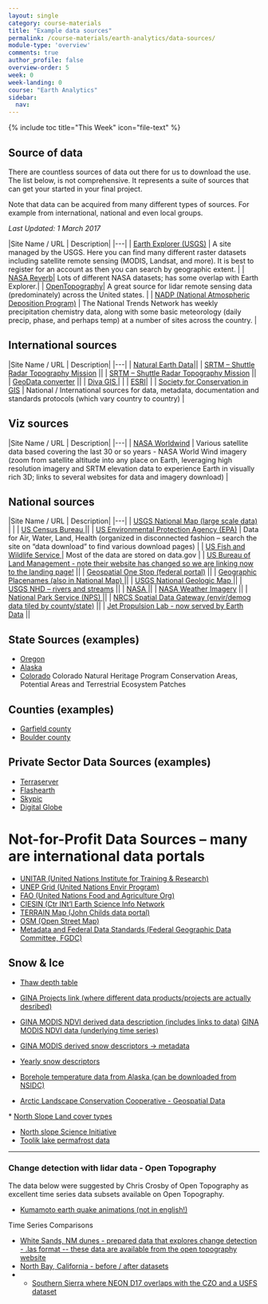 ```yaml
---
layout: single
category: course-materials
title: "Example data sources"
permalink: /course-materials/earth-analytics/data-sources/
module-type: 'overview'
comments: true
author_profile: false
overview-order: 5
week: 0
week-landing: 0
course: "Earth Analytics"
sidebar:
  nav:
---
```


{% include toc title="This Week" icon="file-text" %}


<div class="notice--info" markdown="1">

## <i class="fa fa-ship" aria-hidden="true"></i> Source of data

There are countless sources of data out there for us to download the use. The
list below, is not comprehensive. It represents a suite of sources that can
get your started in your final project.

Note that data can be acquired from many different types of sources. For example
from international, national and even local groups.
</div>


*Last Updated: 1 March 2017*

|Site Name / URL | Description|
|---|
| <a href="https://earthexplorer.usgs.gov/" target="_blank">Earth Explorer (USGS)</a> | A site managed by the USGS. Here you can find many different raster datasets including satellite remote sensing (MODIS, Landsat, and more). It is best to register for an account as then you can search by geographic extent. |
| <a href="http://reverb.echo.nasa.gov/reverb/" target="_blank">NASA Reverb</a>| Lots of different NASA datasets; has some overlap with Earth Explorer.|
| <a href="http://www.opentopography.org" target="_blank">OpenTopography</a>| A great source for lidar remote sensing data (predominately) across the United states. |
| <a href="http://nadp.sws.uiuc.edu/" target="_blank">NADP (National Atmospheric Deposition Program)</a> | The National Trends Network has weekly precipitation chemistry data, along with some basic meteorology (daily precip, phase, and perhaps temp) at a number of sites across the country. |


## International sources

|Site Name / URL | Description|
|---|
| <a href="http://www.naturalearthdata.com" target="_blank">Natural Earth Data</a>||
| <a href="http://www2.jpl.nasa.gov/srtm/" target="_blank">SRTM – Shuttle Radar Topography Mission</a> ||
| <a href="http://dds.cr.usgs.gov/srtm/" target="_blank">SRTM – Shuttle Radar Topography Mission</a> ||
| <a href="http://converter.mygeodata.eu/" target="_blank">GeoData converter</a> ||
| <a href="http://www.diva-gis.org/Data" target="_blank">Diva GIS </a> | |
| <a href="http://www.esri.com/data/data-maps/" target="_blank">ESRI</a>| |
| <a href="http://www.conservationgis.org/links/datasources1.html" target="_blank">Society for Conservation in GIS</a> | National / International sources for data, metadata, documentation and standards protocols (which vary country to country) |

## Viz sources

|Site Name / URL | Description|
|---|
| <a href="http://worldwind.arc.nasa.gov/" target="_blank">NASA Worldwind</a> | Various satellite data based covering the last 30 or so years - NASA World Wind imagery (zoom from satellite altitude into any place on Earth, leveraging high resolution imagery and SRTM elevation data to experience Earth in visually rich 3D; links to several websites for data and imagery download) |


## National sources

|Site Name / URL | Description|
|---|
|  <a href="http://viewer.nationalmap.gov/viewer/" target="_blank">USGS National Map (large scale data)</a> | |
| <a href="http://www.census.gov/" target="_blank" data-proofer-ignore=''>US Census Bureau </a> ||
|  <a href="http://www.epa.gov" target="_blank">US Environmental Protection Agency (EPA)</a> | Data for Air, Water, Land, Health (organized in disconnected fashion – search the site on “data download” to find various download pages)	 |
| <a href="http://www.fws.gov/" target="_blank">US Fish and Wildlife Service </a> | Most of the data are stored on data.gov |
| <a href="http://www.blm.gov/" target="_blank">US Bureau of Land Management - note their website has changed so we are linking now to the landing page!</a> ||
| <a href="http://catalog.data.gov/dataset" target="_blank">Geospatial One Stop (federal portal)</a> ||
| <a href="http://geonames.usgs.gov/" target="_blank">Geographic Placenames (also in National Map) </a> ||
| <a href="http://ngmdb.usgs.gov/" target="_blank">USGS National Geologic Map </a> ||
| <a href="http://nhd.usgs.gov/" target="_blank">USGS NHD – rivers and streams</a> ||
| <a href="http://www.nasa.gov" target="_blank">NASA </a> ||
| <a href="http://goes.gsfc.nasa.gov/" target="_blank" data-proofer-ignore=''>NASA Weather Imagery</a> ||
| <a href="http://www.nps.gov" target="_blank">National Park Service (NPS)	</a> ||
| <a href="http://datagateway.nrcs.usda.gov/" target="_blank">NRCS Spatial Data Gateway (envir/demog data tiled by county/state)</a> ||
| <a href="https://earthdata.nasa.gov/about/science-system-description/eosdis-components/global-imagery-browse-services-gibs" target="_blank">Jet Propulsion Lab - now served by Earth Data</a> ||



## State Sources (examples)

* <a href="http://www.oregongeology.org/lidar/" target="_blank">Oregon</a>
* <a href="http://www.asf.alaska.edu" target="_blank">Alaska</a>
* <a href="http://www.cnhp.colostate.edu/download/gis.asp" target="_blank">Colorado</a> Colorado Natural Heritage Program Conservation Areas, Potential Areas and Terrestrial Ecosystem Patches

## Counties (examples)

* <a href="http://www.garfield-county.com/Index.aspx?page=744" target="_blank">Garfield county</a>
* <a href="http://www.bouldercounty.org/gis/" target="_blank">Boulder county</a>


## Private Sector Data Sources (examples)

* <a href="http://www.terraserver.com/" target="_blank">Terraserver </a>
* <a href="http://www.flashearth.com/" target="_blank">Flashearth </a>
* <a href="http://www.skypic.com/" target="_blank">Skypic </a>
* <a href="http://www.digitalglobe.com" target="_blank">Digital Globe</a>


# Not-for-Profit Data Sources – many are international data portals

* <a href="http://www.unitar.org/unosat/" target="_blank">UNITAR (United Nations Institute for Training & Research)</a>
* <a href="http://geodata.grid.unep.ch/" target="_blank">UNEP Grid (United Nations Envir Program)</a>
* <a href="http://www.fao.org/geonetwork/srv/en/main.home#" target="_blank">FAO (United Nations Food and Agriculture Org)</a>
* <a href="http://www.ciesin.org/" target="_blank">CIESIN (Ctr INt’l Earth Science Info Network</a>
* <a href="http://www.terrainmap.com/" target="_blank">TERRAIN Map (John Childs data portal) </a>
* <a href="http://www.openstreetmap.org/" target="_blank">OSM (Open Street Map)</a>
* <a href="http://www.fgdc.gov/" target="_blank"> Metadata and Federal  Data Standards (Federal Geographic Data Committee, FGDC)</a>

## Snow & Ice

* <a href="https://www2.gwu.edu/~calm/data/north.html" target="_blank">Thaw depth table</a>
* <a href="http://www.gina.alaska.edu/projects" target="_blank">GINA Projects link (where different data products/projects are actually desribed)</a>
* <a href="http://www.gina.alaska.edu/projects/modis-derived-ndvi-metrics" target="_blank">GINA MODIS NDVI derived data description (includes links to data)</a>
<a href="http://static.gina.alaska.edu/NPS_products/eMODIS_NDVI/eMODIS_TERRA_NDVI_data/" target="_blank">GINA MODIS NDVI data (underlying time series)</a>
* <a href="http://www.gina.alaska.edu/projects/modis-derived-snow-metrics" target="_blank">GINA MODIS derived snow descriptors → metadata</a>
* <a href="http://static.gina.alaska.edu/NPS_products/MODIS_snow/MODIS_derived_snow_metrics/version_1.0/geotiff/" target="_blank">Yearly snow descriptors</a>

* <a href="http://nsidc.org/data/docs/noaa/g10015-borehole-temperature/" target="_blank">Borehole temperature data from Alaska (can be downloaded from NSIDC)</a>
* <a href="http://arcticlcc.org/projects/geospatial-data/" target="_blank">Arctic Landscape Conservation Cooperative - Geospatial Data
</a>
* <a href="http://catalog.northslope.org/catalog/entries/4616-nssi-landcover-report-landcover-mapping-for-n" target="_blank">North Slope Land cover types</a>

* <a href="http://arc-sctc.gina.alaska.edu/NSEcoLandscape/" target="_blank">North slope Science Initiative</a>
* <a href="http://gtnpdatabase.org/sites/view/49/#.WIaParGZMUG" target="_blank">Toolik lake permafrost data</a>


***

### Change detection with lidar data - Open Topography

The data below were suggested by Chris Crosby of Open Topography as excellent
time series data subsets available on Open Topography.

* <a href="http://www.ajiko.co.jp/saigai/kumamoto_2016_04_2/kumamoto_hendou.html" target="_blank"> Kumamoto earth quake animations (not in english!)</a>

Time Series Comparisons

* <a href="" target="_blank"> White Sands, NM dunes - prepared data that explores change detection - .las format -- these data are available from the open topography website</a>
* <a href="http://opentopo.sdsc.edu/datasets?minX=-124.146&minY=37.788&maxX=-121.619&maxY=39.232" target="_blank">North Bay, California - before / after datasets</a>
* * <a href="http://opentopo.sdsc.edu/datasets?minX=-119.847&minY=36.88&maxX=-118.868&maxY=37.172" target="_blank"> Southern Sierra where NEON D17 overlaps with the CZO and a USFS dataset</a>
